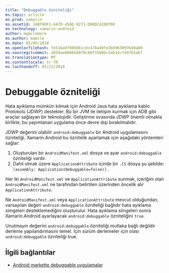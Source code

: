 ```yaml
---
title: "Debuggable özniteliği"
ms.topic: article
ms.prod: xamarin
ms.assetid: 1ABF90F1-6A70-45AE-9271-D90DC42807D0
ms.technology: xamarin-android
author: mgmclemore
ms.author: mamcle
ms.date: 02/05/2018
ms.openlocfilehash: fe516a9780b8b1cdc478a49fe3b6963097649a80
ms.sourcegitcommit: d450ae06065d8f8c80f3588bc5a614cfd97b5a67
ms.translationtype: MT
ms.contentlocale: tr-TR
ms.lasthandoff: 03/21/2018
---
```

# <a name="debuggable-attribute"></a>Debuggable özniteliği



Hata ayıklama mümkün kılmak için Android Java hata ayıklama kablo Protokolü (JDWP) destekler. Bu bir JVM ile iletişim kurmak için ADB gibi araçlar sağlayan bir teknolojidir. Geliştirme sırasında JDWP önemli olmakla birlikte, bu yayımlanan uygulama önce devre dışı bırakılmalıdır.

JDWP değerini olabilir `android:debuggable` bir Android uygulamasını özniteliği. Xamarin.Android bu öznitelik ayarlamak için aşağıdaki yöntemleri sağlar:

1.  Oluşturulan bir `AndroidManifext.xml` dosya ve ayar `android:debuggable` özniteliği vardır.
2.  Dahil olmak üzere `ApplicationAttribute` içinde bir `.CS` dosya şu şekilde: `[assembly: Application(Debuggable=false)]` .


Her iki `AndroidManifest.xml` ve `ApplicationAttribute` sunmak, içeriğini olan `AndroidManifest.xml` ne tarafından belirtilen üzerinden öncelik alır `ApplicationAttribute`.

Ne `AndroidManifest.xml` veya `ApplicationAttribute` mevcut olduğundan, varsayılan değeri `android:debuggable` özniteliği bağlıdır hata ayıklama simgeleri desteklemediğini oluşturulur. Hata ayıklama simgeleri sonra Xamarin.Android ayarlayacak `android:debuggable` özniteliğini `true`.

Unutmayın değerini `android:debuggable` özniteliği mutlaka bağlı değildir derleme yapılandırmasını temel. İçin sürüm derlemeler için olası `android:debuggable` özniteliği true.


## <a name="related-links"></a>İlgili bağlantılar

- [Android markette debuggable uygulamalar](http://labs.mwrinfosecurity.com/blog/2011/07/07/debuggable-apps-in-android-market/)
